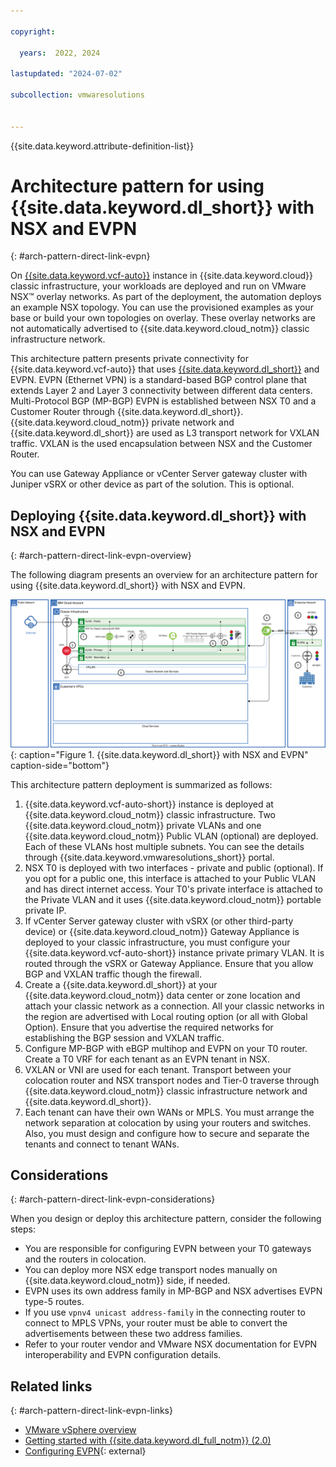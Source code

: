 ```yaml
---

copyright:

  years:  2022, 2024

lastupdated: "2024-07-02"

subcollection: vmwaresolutions


---
```


{{site.data.keyword.attribute-definition-list}}

# Architecture pattern for using {{site.data.keyword.dl_short}} with NSX and EVPN
{: #arch-pattern-direct-link-evpn}

On [{{site.data.keyword.vcf-auto}}](/docs/vmwaresolutions?topic=vmwaresolutions-vc_vcenterserveroverview) instance in {{site.data.keyword.cloud}} classic infrastructure, your workloads are deployed and run on VMware NSX™ overlay networks. As part of the deployment, the automation deploys an example NSX topology. You can use the provisioned examples as your base or build your own topologies on overlay. These overlay networks are not automatically advertised to {{site.data.keyword.cloud_notm}} classic infrastructure network.

This architecture pattern presents private connectivity for {{site.data.keyword.vcf-auto}} that uses [{{site.data.keyword.dl_short}}](/docs/dl) and EVPN. EVPN (Ethernet VPN) is a standard-based BGP control plane that extends Layer 2 and Layer 3 connectivity between different data centers. Multi-Protocol BGP (MP-BGP) EVPN is established between NSX T0 and a Customer Router through {{site.data.keyword.dl_short}}. {{site.data.keyword.cloud_notm}} private network and {{site.data.keyword.dl_short}} are used as L3 transport network for VXLAN traffic. VXLAN is the used encapsulation between NSX and the Customer Router.

You can use Gateway Appliance or vCenter Server gateway cluster with Juniper vSRX or other device as part of the solution. This is optional.

## Deploying {{site.data.keyword.dl_short}} with NSX and EVPN
{: #arch-pattern-direct-link-evpn-overview}

The following diagram presents an overview for an architecture pattern for using {{site.data.keyword.dl_short}} with NSX and EVPN.

![{{site.data.keyword.dl_short}} with NSX and EVPN](../../images/arch-pattern-vcs-nsx-t-direct-link-evpn.svg "{{site.data.keyword.dl_short}} with NSX and EVPN."){: caption="Figure 1. {{site.data.keyword.dl_short}} with NSX and EVPN" caption-side="bottom"}

This architecture pattern deployment is summarized as follows:

1. {{site.data.keyword.vcf-auto-short}} instance is deployed at {{site.data.keyword.cloud_notm}} classic infrastructure. Two {{site.data.keyword.cloud_notm}} private VLANs and one {{site.data.keyword.cloud_notm}} Public VLAN (optional) are deployed. Each of these VLANs host multiple subnets. You can see the details through {{site.data.keyword.vmwaresolutions_short}} portal.
2. NSX T0 is deployed with two interfaces - private and public (optional). If you opt for a public one, this interface is attached to your Public VLAN and has direct internet access. Your T0's private interface is attached to the Private VLAN and it uses {{site.data.keyword.cloud_notm}} portable private IP.
3. If vCenter Server gateway cluster with vSRX (or other third-party device) or {{site.data.keyword.cloud_notm}} Gateway Appliance is deployed to your classic infrastructure, you must configure your {{site.data.keyword.vcf-auto-short}} instance private primary VLAN. It is routed through the vSRX or Gateway Appliance. Ensure that you allow BGP and VXLAN traffic though the firewall.
4. Create a {{site.data.keyword.dl_short}} at your {{site.data.keyword.cloud_notm}} data center or zone location and attach your classic network as a connection. All your classic networks in the region are advertised with Local routing option (or all with Global Option). Ensure that you advertise the required networks for establishing the BGP session and VXLAN traffic.
5. Configure MP-BGP with eBGP multihop and EVPN on your T0 router. Create a T0 VRF for each tenant as an EVPN tenant in NSX.
6. VXLAN or VNI are used for each tenant. Transport between your colocation router and NSX transport nodes and Tier-0 traverse through {{site.data.keyword.cloud_notm}} classic infrastructure network and {{site.data.keyword.dl_short}}.
7. Each tenant can have their own WANs or MPLS. You must arrange the network separation at colocation by using your routers and switches. Also, you must design and configure how to secure and separate the tenants and connect to tenant WANs.

## Considerations
{: #arch-pattern-direct-link-evpn-considerations}

When you design or deploy this architecture pattern, consider the following steps:

* You are responsible for configuring EVPN between your T0 gateways and the routers in colocation.
* You can deploy more NSX edge transport nodes manually on {{site.data.keyword.cloud_notm}} side, if needed.
* EVPN uses its own address family in MP-BGP and NSX advertises EVPN type-5 routes.
* If you use `vpnv4 unicast address-family` in the connecting router to connect to MPLS VPNs, your router must be able to convert the advertisements between these two address families.
* Refer to your router vendor and VMware NSX documentation for EVPN interoperability and EVPN configuration details.

## Related links
{: #arch-pattern-direct-link-evpn-links}

* [VMware vSphere overview](/docs/vmwaresolutions?topic=vmwaresolutions-vs_vsphereoverview)
* [Getting started with {{site.data.keyword.dl_full_notm}} (2.0)](/docs/dl?topic=dl-get-started-with-ibm-cloud-dl)
* [Configuring EVPN](https://docs.vmware.com/en/VMware-NSX-T-Data-Center/3.1/administration/GUID-D8186088-6C8F-4553-B859-B9499D9FB559.html){: external}
